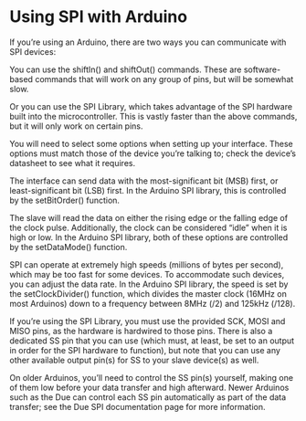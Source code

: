 # Using SPI with Arduino

If you’re using an Arduino, there are two ways you can communicate with SPI devices:

You can use the shiftIn() and shiftOut() commands. These are software-based commands that will work on any group of pins, but will be somewhat slow.

Or you can use the SPI Library, which takes advantage of the SPI hardware built into the microcontroller. This is vastly faster than the above commands, but it will only work on certain pins.

You will need to select some options when setting up your interface. These options must match those of the device you’re talking to; check the device’s datasheet to see what it requires.

The interface can send data with the most-significant bit (MSB) first, or least-significant bit (LSB) first. In the Arduino SPI library, this is controlled by the setBitOrder() function.

The slave will read the data on either the rising edge or the falling edge of the clock pulse. Additionally, the clock can be considered “idle” when it is high or low. In the Arduino SPI library, both of these options are controlled by the setDataMode() function.

SPI can operate at extremely high speeds (millions of bytes per second), which may be too fast for some devices. To accommodate such devices, you can adjust the data rate. In the Arduino SPI library, the speed is set by the setClockDivider() function, which divides the master clock (16MHz on most Arduinos) down to a frequency between 8MHz (/2) and 125kHz (/128).

If you’re using the SPI Library, you must use the provided SCK, MOSI and MISO pins, as the hardware is hardwired to those pins. There is also a dedicated SS pin that you can use (which must, at least, be set to an output in order for the SPI hardware to function), but note that you can use any other available output pin(s) for SS to your slave device(s) as well.

On older Arduinos, you’ll need to control the SS pin(s) yourself, making one of them low before your data transfer and high afterward. Newer Arduinos such as the Due can control each SS pin automatically as part of the data transfer; see the Due SPI documentation page for more information.

